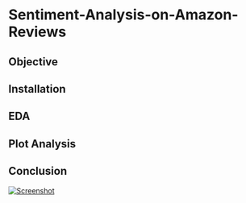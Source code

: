 # Sentiment-Analysis-on-Amazon-Reviews

## Objective
## Installation
## EDA
## Plot Analysis
## Conclusion

[![Screenshot](https://path/to/your/screenshot.png)](https://path/to/your/screenshot.png)

